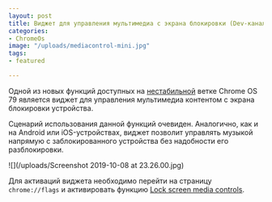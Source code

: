 ```yaml
---
layout: post
title: Виджет для управления мультимедиа с экрана блокировки (Dev-канал)
categories:
- ChromeOs
image: "/uploads/mediacontrol-mini.jpg"
tags:
- featured

---
```

Одной из новых функций доступных на [нестабильной](https://pro-chromeos.ru/perehod-na-dev-kanal/) ветке Chrome OS 79 является виджет для управления мультимедиа контентом с экрана блокировки устройства.

Сценарий использования данной функций очевиден. Аналогично, как и на Android или iOS-устройствах, виджет позволит управлять музыкой напрямую с заблокированного устройства без надобности его разблокировки.

![](/uploads/Screenshot 2019-10-08 at 23.26.00.jpg)

Для активаций виджета необходимо перейти на страницу `chrome://flags` и активировать функцию [Lock screen media controls](chrome://flags/#lock-screen-media-controls).